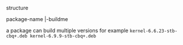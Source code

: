 structure

package-name
|-buildme <dest>

a package can build multiple versions
for example ```kernel-6.6.23-stb-cbq+.deb kernel-6.9.9-stb-cbq+.deb```